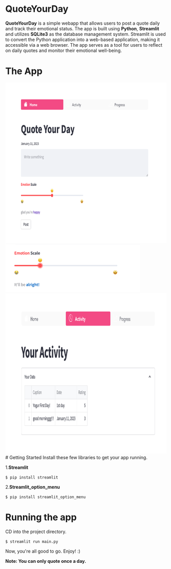 # QuoteYourDay
 **QuoteYourDay** is a simple webapp that allows users to post a quote daily and track their emotional status. The app is built using **Python**,
 **Streamlit** and utilizes **SQLite3** as the database management system. Streamlit is used to convert the Python application into a web-based 
 application, making it accessible via a web browser. The app serves as a tool for users to reflect on daily quotes and monitor their emotional 
 well-being.
# The App
<img src="./images/qyd.png" width="800" height="500">
<img src="./images/rating.png" width="420" height="150">
<img src="./images/activity.png" width="800" height="500">
 # Getting Started
 Install these few libraries to get your app running.
 
1.**Streamlit**
```
$ pip install streamlit
```
 2.**Streamlit_option_menu**
 
 ```
$ pip install streamlit_option_menu
```


# Running the app
CD into the project directory.
```
$ streamlit run main.py
```

Now, you're all good to go. Enjoy! :)

**Note: You can only quote once a day.**
